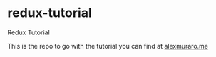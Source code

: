 # redux-tutorial
Redux Tutorial

This is the repo to go with the tutorial you can find at [alexmuraro.me](https://alexmuraro.me)
